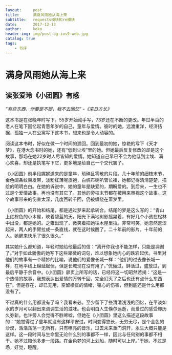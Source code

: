 ```yaml
---
layout:     post
title:      满身风雨她从海上来
subtitle:   requests模块和re模块
date:       2017-12-13
author:     koko
header-img: img/post-bg-ios9-web.jpg
catalog: true
tags:
    - 书评
---
```


# 满身风雨她从海上来

## 读张爱玲《小团圆》有感

*“有些东西，你要是不提，我不去回忆” -《来日方长》*

这本书是在张晚年时写下。55岁开始动手写，73岁还在不断的更改。年过半百的老人在笔下回忆起青葱年岁的自己，童年与爱情。彼时的她，远渡重洋，经济拮据，孤独一人在公寓写下这本书，想来也是令人动容的。

阅读这本书时，好似在做一个时间的溯回。回到最初的她，惊艳的写下《天才梦》，在港大念书时的她，还有“低到尘埃”里的她。但她最后反复修改的却是这个故事，那场在她22岁时人尽皆知的爱情。她知道自己早已不会为他低到尘埃、满心欢喜，却还是执笔写下它，更多地是给自己一个交代罢了。

《小团圆》前半段娓娓道来的是童年，琐碎且零散的片段。几十年前的细枝末节，金色阔条纹束发带，淡粉红薄呢旗袍，白帆布喇叭管长褂，她都记得清清楚楚，描绘的明明白白。在她的诉说中，她的童年是缺爱的，期盼爱的。到后来，一生也不过是个爱情故事，再也没有其它了。其他的旁枝末节都在被用来审视这个故事。这个故事带来的伤害太深，几度百转千回，仍被缠绕在噩梦里。

《小团圆》的开始和结尾，都是通过梦来起承转合。结尾的梦是这么写的：“青山上红棕色的小木屋，映着碧蓝的天，阳光下满地树影摇晃着，有好几个小孩在松林中出没，都是她的。之雍出现了，微笑着把她往木屋里拉。非常可笑，她忽然羞涩起来，两人的手臂拉成一条直线，就在这时候醒了。二十年前的影片，十年前的人。她醒来快乐了很久很久。”

其实她什么都知道，年轻时她给他最后的信：“离开你我也不能怎样，只能是凋谢了。”对于如此骄傲的她写下这些卑微的词句，难以想象她内心的跌宕起伏。书里对他们的故事有一个精妙的比喻，说他们的爱像长城一样：“他们的过去像长城一样，在地平线上绵延起伏，但是长城现在没有用了。”伉俪过，鲜活过，盛放过，到最后平静于余音中。《小团圆》扉页上所写的话，已经将这一切昭然若揭：“这是一个热情的故事，我想表达出爱情的万转千回，完全幻灭了之后也还有点什么东西在”。但是存在，却已无用，空留横亘的情绪，铭心的伤害，但到底还是什么用都没有了。

不过真的什么用都没有了吗？我看未必。至少留下了些清清浅浅的回忆，在平淡如水的岁月可以翻出来调调生活的滋味。也会明白人生倏尔远逝，而爱过的感受却历久弥新。也许旁人会觉得不胜唏嘘，但她在《小团圆》里这么描述这段故事的：“她觉得过了童年就没有这样平安过。时间变得悠长，无穷无尽，是个金色的沙漠，浩浩荡荡一无所有，只有嘹亮的音乐，过去未来重门洞开，永生大概只能是这样。这一段时间与生命里无论什么别的事都不一样，因此与任何别的事都不相干。她不过陪他多走一段路。在金色梦的河上划船，随时可以上岸。”于她，不过是场，好觉，睡醒。